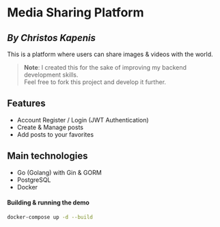 # Media Sharing Platform
## _By Christos Kapenis_

This is a platform where users can share images & videos with the world.

>**Note**: I created this for the sake of improving my backend development skills.
><br>
>Feel free to fork this project and develop it further.

## Features
- Account Register / Login (JWT Authentication)
- Create & Manage posts
- Add posts to your favorites

## Main technologies
- Go (Golang) with Gin & GORM
- PostgreSQL
- Docker

#### Building & running the demo

```bash
docker-compose up -d --build
```
